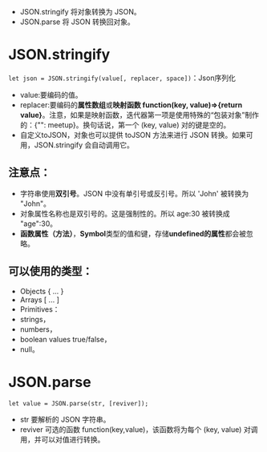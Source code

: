 - JSON.stringify 将对象转换为 JSON。
- JSON.parse 将 JSON 转换回对象。
# JSON.stringify 
`let json = JSON.stringify(value[, replacer, space])`：Json序列化
- value:要编码的值。
- replacer:要编码的**属性数组**或**映射函数 function(key, value)=>{return value}**。注意，如果是映射函数，迭代器第一项是使用特殊的“包装对象”制作的：{"": meetup}。换句话说，第一个 (key, value) 对的键是空的。
- 自定义toJSON，对象也可以提供 toJSON 方法来进行 JSON 转换。如果可用，JSON.stringify 会自动调用它。
## 注意点：
- 字符串使用**双引号**。JSON 中没有单引号或反引号。所以 'John' 被转换为 "John"。
- 对象属性名称也是双引号的。这是强制性的。所以 age:30 被转换成 "age":30。
- **函数属性（方法）**，**Symbol**类型的值和键，存储**undefined的属性**都会被忽略。
## 可以使用的类型：
- Objects { ... }
- Arrays [ ... ]
- Primitives：
- strings，
- numbers，
- boolean values true/false，
- null。
# JSON.parse
`let value = JSON.parse(str, [reviver]);`
- str 要解析的 JSON 字符串。
- reviver 可选的函数 function(key,value)，该函数将为每个 (key, value) 对调用，并可以对值进行转换。